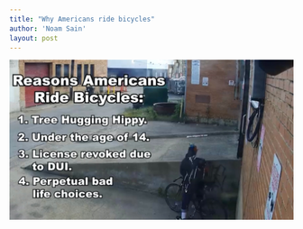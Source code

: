 ```yaml
---
title: "Why Americans ride bicycles"
author: 'Noam Sain'
layout: post
---
```


![Why Americans ride bicycles](/assets/2020/2020-05-reasons-Americans-ride-bicycles.jpg "Why Americans ride bicycles")
